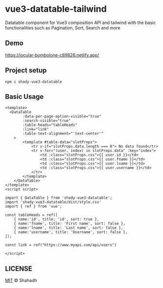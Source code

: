 # vue3-datatable-tailwind

Datatable component for Vue3 composition API and tailwind with the basic functionalities such as Pagination, Sort, Search and more


## Demo
https://jocular-bombolone-c89826.netlify.app/


## Project setup
```
npm i shady-vue3-datatable

```


## Basic Usage
```
<template>
  <DataTable 
        :data-per-page-option-visible="true"
        :search-visible="true" 
        :table-heads="tableHeads"
        :link="link"
        :table-text-alignment="'text-center'"
    > 
        <template #table-data="slotProps">
            <tr v-if="slotProps.data.length === 0"> No data found</tr>
            <tr v-for="(user, index) in slotProps.data" :key="index">
                <td :class="slotProps.css">{{ user.id }}</td>
                <td :class="slotProps.css">{{ user.fname }}</td>
                <td :class="slotProps.css">{{ user.lname }}</td>
                <td :class="slotProps.css">{{ user.username }}</td>
            </tr>
        </template>
    </DataTable>
</template>
<script script>

import { DataTable } from 'shady-vue3-datatable';
import 'shady-vue3-datatable/dist/style.css'
import { ref } from 'vue';

const tableHeads = ref([
    { name:'id', title: 'id', sort: true },
    { name:'fname', title: 'First name', sort: false },
    { name:'lname', title: 'Last name', sort: false },
    { name:'username', title: 'Username', sort: false },
]);

const link = ref("https://www.myapi.com/api/users")

</script>
```


## LICENSE

[MIT](https://choosealicense.com/licenses/mit/) © Shahadh